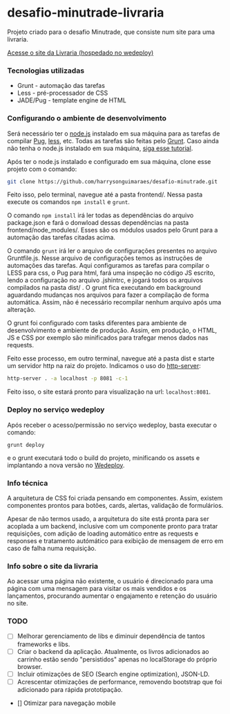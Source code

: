 # desafio-minutrade-livraria

Projeto criado para o desafio Minutrade, que consiste num site para uma livraria.

[Acesse o site da Livraria (hospedado no wedeploy)](https://desafio-minutrade.wedeploy.io)

### Tecnologias utilizadas
* Grunt - automação das tarefas
* Less - pré-processador de CSS
* JADE/Pug - template engine de HTML

### Configurando o ambiente de desenvolvimento

Será necessário ter o [node.js](https://nodejs.org/en/download/) instalado em sua máquina para as tarefas de compilar [Pug](https://pugjs.org/api/getting-started.html), [less](http://lesscss.org/), etc. Todas as tarefas são feitas pelo [Grunt](https://gruntjs.com/). Caso ainda não tenha o node.js instalado em sua máquina, [siga esse tutorial](https://nodejs.org/en/download/package-manager/). 

Após ter o node.js instalado e configurado em sua máquina, clone esse projeto com o comando:
```bash
git clone https://github.com/harrysonguimaraes/desafio-minutrade.git
```
Feito isso, pelo terminal, navegue até a pasta frontend/. Nessa pasta execute os comandos `npm install` e `grunt`.

O comando `npm install` irá ler todas as dependências do arquivo package.json e fará o donwload dessas dependências na pasta frontend/node_modules/. Esses são os módulos usados pelo Grunt para a automação das tarefas citadas acima.

O comando `grunt` irá ler o arquivo de configurações presentes no arquivo Gruntfile.js. Nesse arquivo de configurações temos as instruções de automações das tarefas. Aqui configuramos as tarefas para compilar o LESS para css, o Pug para html, fará uma inspeção no código JS escrito, lendo a configuração no arquivo .jshintrc, e jogará todos os arquivos compilados na pasta dist/ . O grunt fica executando em background aguardando mudanças nos arquivos para fazer a compilação de forma automática. Assim, não é necessário recompilar nenhum arquivo após uma alteração.

O grunt foi configurado com tasks diferentes para ambiente de desenvolvimento e ambiente de produção. Assim, em produção, o HTML, JS e CSS por exemplo são minificados para trafegar menos dados nas requests.

Feito esse processo, em outro terminal, navegue até a pasta dist e starte um servidor http na raiz do projeto. Indicamos o uso do [http-server](https://www.npmjs.com/package/http-server):
```bash
http-server . -a localhost -p 8081 -c-1
```

Feito isso, o site estará pronto para visualização na url: `localhost:8081`.

### Deploy no serviço wedeploy

Após receber o acesso/permissão no serviço wedeploy, basta executar o comando:
```
grunt deploy
```
e o grunt executará todo o build do projeto, minificando os assets e implantando a nova versão no [Wedeploy](https://wedeploy.com/).

### Info técnica

A arquitetura de CSS foi criada pensando em componentes. Assim, existem componentes prontos para botões, cards, alertas, validação de formulários.

Apesar de não termos usado, a arquitetura do site está pronta para ser acoplada a um backend, inclusive com um componente pronto para tratar requisições, com adição de loading automático entre as requests e responses e tratamento autómático para exibição de mensagem de erro em caso de falha numa requisição.

### Info sobre o site da livraria

Ao acessar uma página não existente, o usuário é direcionado para uma página com uma mensagem para visitar os mais vendidos e os lançamentos, procurando aumentar o engajamento e retenção do usuário no site.


### TODO
- [ ] Melhorar gerenciamento de libs e diminuir dependência de tantos frameworks e libs.
- [ ] Criar o backend da aplicação. Atualmente, os livros adicionados ao carrinho estão sendo "persistidos" apenas no localStorage do próprio browser.
- [ ] Incluir otimizações de SEO (Search engine optimization), JSON-LD.
- [ ] Acrescentar otimizações de performance, removendo bootstrap que foi adicionado para rápida prototipação.
- [] Otimizar para navegação mobile
